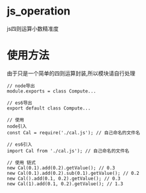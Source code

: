 # js_operation
js四则运算小数精准度
# 使用方法
由于只是一个简单的四则运算封装,所以模块请自行处理
```
// node导出
module.exports = class Compute...

// es6导出
export default class Compute...

// 使用
node引入
const Cal = require('./cal.js'); // 自己命名的文件名

// es6引入
import Cal from './cal.js'); // 自己命名的文件名

// 使用 链式
new Cal(0.1).add(0.2).getValue(); // 0.3
new Cal(0.1).add(0.2).sub(0.1).getValue(); // 0.2
new Cal().add(0.1, 0.2).getValue(); // 0.3
new Cal(1).add(0.1, 0.2).getValue(); // 1.3
```
